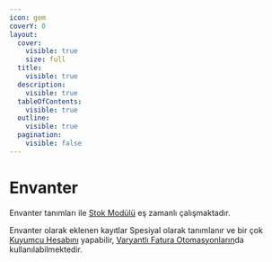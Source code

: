 ```yaml
---
icon: gem
coverY: 0
layout:
  cover:
    visible: true
    size: full
  title:
    visible: true
  description:
    visible: true
  tableOfContents:
    visible: true
  outline:
    visible: true
  pagination:
    visible: false
---
```


# Envanter

Envanter tanımları ile [Stok Modülü](../on-muhasebe/stok.md) eş zamanlı çalışmaktadır.

Envanter olarak eklenen kayıtlar Spesiyal olarak tanımlanır ve bir çok [Kuyumcu Hesabını](../kutuphane/kuyumcu-hesap-makinasi/) yapabilir, [Varyantlı Fatura Otomasyonların](otomasyon/)da kullanılabilmektedir.

&#x20;
